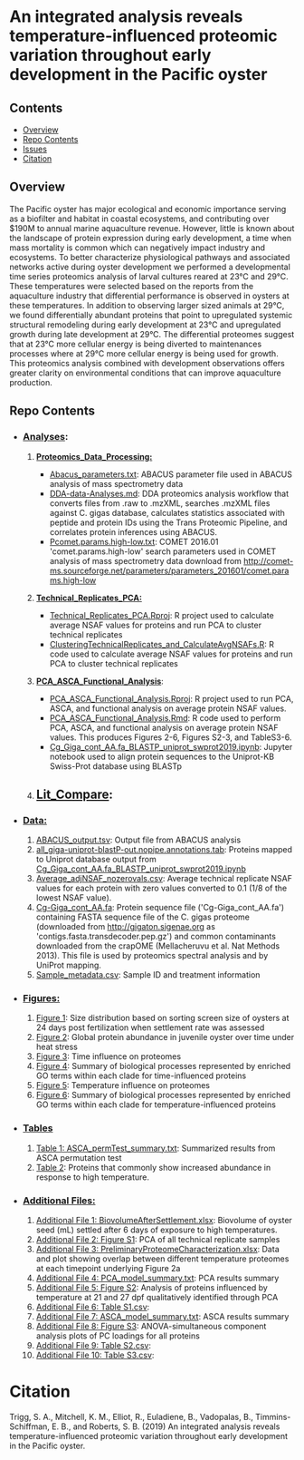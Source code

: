 # An integrated analysis reveals temperature-influenced proteomic variation throughout early development in the Pacific oyster



## Contents

- [Overview](#overview)
- [Repo Contents](#repo-contents)
- [Issues](https://github.com/shellytrigg/paper-OysterSeed-TimeXTemp/issues)
- [Citation](#citation)

## Overview
The Pacific oyster has major ecological and economic importance serving as a biofilter and habitat in coastal ecosystems, and contributing over $190M to annual marine aquaculture revenue. However, little is known about the landscape of protein expression during early development, a time when mass mortality is common which can negatively impact industry and ecosystems. To better characterize physiological pathways and associated networks active during oyster development we performed a developmental time series proteomics analysis of larval cultures reared at 23°C and 29°C. These temperatures were selected based on the reports from the aquaculture industry that differential performance is observed in oysters at these temperatures. In addition to observing larger sized animals at 29°C, we found differentially abundant proteins that point to upregulated systemic structural remodeling during early development at 23°C and upregulated growth during late development at 29°C. The differential proteomes suggest that at 23°C more cellular energy is being diverted to maintenances processes where at 29°C more cellular energy is being used for growth. This proteomics analysis combined with development observations offers greater clarity on environmental conditions that can improve aquaculture production.

## Repo Contents

- ### [Analyses]():
	1. [**Proteomics\_Data\_Processing:**](https://github.com/shellytrigg/paper-OysterSeed-TimeXTemp/tree/master/Analyses/Proteomics_Data_Processing)
		- [Abacus_parameters.txt](https://github.com/shellytrigg/paper-OysterSeed-TimeXTemp/tree/master/Analyses/Proteomics_Data_Processing/Abacus_parameters.txt):  ABACUS parameter file used in ABACUS analysis of mass spectrometry data
		- [DDA-data-Analyses.md](https://github.com/shellytrigg/paper-OysterSeed-TimeXTemp/tree/master/Analyses/Proteomics_Data_Processing/DDA-data-Analyses.md):  DDA proteomics analysis workflow that converts files from .raw to .mzXML, searches .mzXML files against C. gigas database, calculates statistics associated with peptide and protein IDs using the Trans Proteomic Pipeline, and correlates protein inferences using ABACUS.  
		- [Pcomet.params.high-low.txt](https://github.com/shellytrigg/paper-OysterSeed-TimeXTemp/tree/master/Analyses/Proteomics_Data_Processing/Pcomet.params.high-low.txt):  COMET 2016.01 'comet.params.high-low' search parameters used in COMET analysis of mass spectrometry data download from http://comet-ms.sourceforge.net/parameters/parameters_201601/comet.params.high-low
		
	2. [**Technical\_Replicates\_PCA:**](https://github.com/shellytrigg/paper-OysterSeed-TimeXTemp/tree/master/Analyses/Technical_Replicates_PCA)
		- [Technical\_Replicates\_PCA.Rproj](https://github.com/shellytrigg/paper-OysterSeed-TimeXTemp/blob/master/Analyses/Technical_Replicates_PCA/Technical_Replicates_PCA.Rproj): R project used to calculate average NSAF values for proteins and run PCA to cluster technical replicates
		- [ClusteringTechnicalReplicates\_and_CalculateAvgNSAFs.R](https://github.com/shellytrigg/paper-OysterSeed-TimeXTemp/blob/master/Analyses/Technical_Replicates_PCA/ClusteringTechnicalReplicates_and_CalculateAvgNSAFs.Rmd): R code used to calculate average NSAF values for proteins and run PCA to cluster technical replicates
	
	3. [**PCA\_ASCA\_Functional\_Analysis**](https://github.com/shellytrigg/paper-OysterSeed-TimeXTemp/tree/master/Analyses/PCA_ASCA_Functional_Analysis):
		- [PCA\_ASCA\_Functional\_Analysis.Rproj](https://github.com/shellytrigg/paper-OysterSeed-TimeXTemp/blob/master/Analyses/PCA_ASCA_Functional_Analysis/PCA_ASCA_Functional_Analysis.Rproj): R project used to run PCA, ASCA, and functional analysis on average protein NSAF values. 
		- [PCA\_ASCA\_Functional\_Analysis.Rmd](https://github.com/shellytrigg/paper-OysterSeed-TimeXTemp/blob/master/Analyses/PCA_ASCA_Functional_Analysis/PCA_ASCA_Functional_Analysis.Rmd): R code used to perform PCA, ASCA, and functional analysis on average protein NSAF values. This produces Figures 2-6, Figures S2-3, and TableS3-6.
		- [Cg\_Giga\_cont\_AA.fa\_BLASTP\_uniprot\_swprot2019.ipynb](https://github.com/shellytrigg/paper-OysterSeed-TimeXTemp/blob/master/Analyses/PCA_ASCA_Functional_Analysis/Cg_Giga_cont_AA.fa_BLASTP_uniprot_swprot2019.ipynb):  Jupyter notebook used to align protein sequences to the Uniprot-KB Swiss-Prot database using BLASTp 
	
	4. [Lit_Compare](https://github.com/shellytrigg/paper-OysterSeed-TimeXTemp/blob/master/Analyses/Lit_Compare):
		- 
	
- ### [Data:](https://github.com/shellytrigg/paper-OysterSeed-TimeXTemp/tree/master/Data) 
	1. [ABACUS\_output.tsv](https://github.com/shellytrigg/paper-OysterSeed-TimeXTemp/blob/master/Data/Abacus_output.tsv):  Output file from ABACUS analysis  
	2. [all_giga-uniprot-blastP-out.nopipe.annotations.tab](https://github.com/shellytrigg/paper-OysterSeed-TimeXTemp/blob/master/Data/all_giga-uniprot-blastP-out.nopipe.annotations.tab): Proteins mapped to Uniprot database output from [Cg\_Giga\_cont\_AA.fa\_BLASTP\_uniprot\_swprot2019.ipynb](https://github.com/shellytrigg/paper-OysterSeed-TimeXTemp/blob/master/Analyses/PCA_ASCA_Functional_Analysis/Cg_Giga_cont_AA.fa_BLASTP_uniprot_swprot2019.ipynb)
	3. [Average\_adjNSAF\_nozerovals.csv](https://github.com/shellytrigg/paper-OysterSeed-TimeXTemp/blob/master/Data/Average_adjNSAF_nozerovals.csv):  Average technical replicate NSAF values for each protein with zero values converted to 0.1 (1/8 of the lowest NSAF value). 
	4. [Cg\-Giga\_cont\_AA.fa](https://github.com/shellytrigg/paper-OysterSeed-TimeXTemp/blob/master/Data/Cg-Giga_cont_AA.fa):  Protein sequence file ('Cg-Giga\_cont\_AA.fa') containing FASTA sequence file of the C. gigas proteome (downloaded from http://gigaton.sigenae.org as 'contigs.fasta.transdecoder.pep.gz') and common contaminants downloaded from the crapOME (Mellacheruvu et al. Nat Methods 2013). This file is used by proteomics spectral analysis and by UniProt mapping.
	5. [Sample_metadata.csv](https://github.com/shellytrigg/paper-OysterSeed-TimeXTemp/blob/master/Data/Sample_metadata.csv):  Sample ID and treatment information



- ### [Figures:](https://github.com/shellytrigg/paper-OysterSeed-TimeXTemp/tree/master/Figures)
	1. [Figure 1](https://github.com/shellytrigg/paper-OysterSeed-TimeXTemp/blob/master/Figures/Figure1.jpg): Size distribution based on sorting screen size of oysters at 24 days post fertilization when settlement rate was assessed
	2. [Figure 2](https://github.com/shellytrigg/paper-OysterSeed-TimeXTemp/blob/master/Figures/Figure2.jpg): Global protein abundance in juvenile oyster over time under heat stress
	3. [Figure 3](https://github.com/shellytrigg/paper-OysterSeed-TimeXTemp/blob/master/Figures/Figure3.jpg): Time influence on proteomes
	4. [Figure 4](https://github.com/shellytrigg/paper-OysterSeed-TimeXTemp/blob/master/Figures/Figure4.jpg): Summary of biological processes represented by enriched GO terms within each clade for time-influenced proteins
	5. [Figure 5](https://github.com/shellytrigg/paper-OysterSeed-TimeXTemp/blob/master/Figures/Figure5.jpg): Temperature influence on proteomes
	6. [Figure 6](https://github.com/shellytrigg/paper-OysterSeed-TimeXTemp/blob/master/Figures/Figure6.jpg): Summary of biological processes represented by enriched GO terms within each clade for temperature-influenced proteins

- ### [Tables](https://github.com/shellytrigg/paper-OysterSeed-TimeXTemp/tree/master/Tables)
	1. [Table 1: ASCA\_permTest\_summary.txt](https://github.com/shellytrigg/paper-OysterSeed-TimeXTemp/blob/master/Tables/ASCA_permTest_summary.txt):  Summarized results from ASCA permutation test
	2. [Table 2](): Proteins that commonly show increased abundance in response to high temperature.


	
- ### [Additional Files:](https://github.com/shellytrigg/paper-OysterSeed-TimeXTemp/tree/master/AdditionalFiles)
	1. [Additional File 1: BiovolumeAfterSettlement.xlsx](https://github.com/shellytrigg/paper-OysterSeed-TimeXTemp/blob/master/AdditionalFiles/BiovolumeAfterSettlement.xlsx):  Biovolume of oyster seed (mL) settled after 6 days of exposure to high temperatures.
	2. [Additional File 2: Figure S1](https://github.com/shellytrigg/paper-OysterSeed-TimeXTemp/blob/master/AdditionalFiles/FigureS1.jpg): PCA of all technical replicate samples
	3. [Additional File 3: PreliminaryProteomeCharacterization.xlsx](https://github.com/shellytrigg/paper-OysterSeed-TimeXTemp/blob/master/AdditionalFiles/PreliminaryProteomeCharacterization.xlsx): Data and plot showing overlap between different temperature proteomes at each timepoint underlying Figure 2a
	4. [Additional File 4: PCA\_model\_summary.txt](https://github.com/shellytrigg/paper-OysterSeed-TimeXTemp/blob/master/AdditionalFiles/PCA_model_summary.txt):  PCA results summary
	5. [Additional File 5: Figure S2](https://github.com/shellytrigg/paper-OysterSeed-TimeXTemp/blob/master/AdditionalFiles/FigureS2.jpg): Analysis of proteins influenced by temperature at 21 and 27 dpf qualitatively identified through PCA
	6. [Additional File 6: Table S1.csv](https://github.com/shellytrigg/paper-OysterSeed-TimeXTemp/blob/master/AdditionalFiles/TableS3.csv): 
	7. [Additional File 7: ASCA\_model\_summary.txt](https://github.com/shellytrigg/paper-OysterSeed-TimeXTemp/blob/master/AdditionalFiles/ASCA_model_summary.txt):  ASCA results summary
	8. [Additional File 8: Figure S3](https://github.com/shellytrigg/paper-OysterSeed-TimeXTemp/blob/master/AdditionalFiles/FigureS3.jpg): ANOVA-simultaneous component analysis plots of PC loadings for all proteins
	9. [Additional File 9: Table S2.csv](https://github.com/shellytrigg/paper-OysterSeed-TimeXTemp/blob/master/AdditionalFiles/TableS2.csv):
	10. [Additional File 10: Table S3.csv](https://github.com/shellytrigg/paper-OysterSeed-TimeXTemp/blob/master/AdditionalFiles/TableS3.csv):



# Citation
Trigg, S. A., Mitchell, K. M., Elliot, R., Euladiene, B., Vadopalas, B., Timmins-Schiffman, E. B., and Roberts, S. B. (2019) An integrated analysis reveals temperature-influenced proteomic variation throughout early development in the Pacific oyster. 
